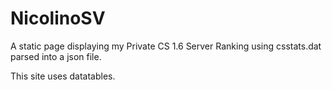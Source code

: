 # NicolinoSV

A static page displaying my Private CS 1.6 Server Ranking using csstats.dat parsed into a json file.

This site uses datatables.
